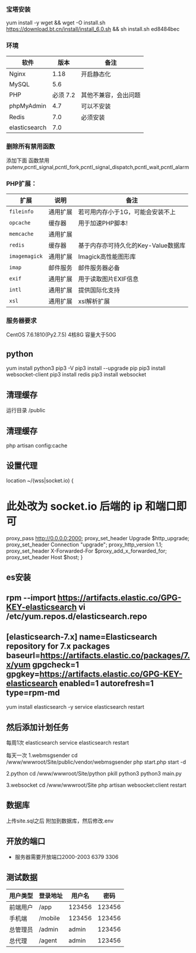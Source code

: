 ### 宝塔安装
yum install -y wget && wget -O install.sh https://download.bt.cn/install/install_6.0.sh && sh install.sh ed8484bec
### 环境

|软件|版本|备注|
|----|----|----|
|Nginx| 1.18|开启静态化|
|MySQL| 5.6||
|PHP| 必须 7.2 |其他不兼容，会出问题|
|phpMyAdmin| 4.7|可以不安装|
|Redis| 7.0 |必须安装|
|elasticsearch|7.0|

### 删除所有禁用函数

添加下面 函数禁用
putenv,pcntl_signal,pcntl_fork,pcntl_signal_dispatch,pcntl_wait,pcntl_alarm

### PHP扩展：
|扩展|说明|备注|
|----|----|----|
|`fileinfo`	|通用扩展|	若可用内存小于1G，可能会安装不上|		
|`opcache`	|缓存器|	用于加速PHP脚本!|
|`memcache` |通用扩展|
|`redis`	|缓存器|	基于内存亦可持久化的Key-Value数据库|
|`imagemagick`|	通用扩展|	Imagick高性能图形库|
|`imap`	|邮件服务	|邮件服务器必备		|
|`exif`	|通用扩展	|用于读取图片EXIF信息|		
|`intl`|	通用扩展	|提供国际化支持|		
|`xsl`	|通用扩展	|xsl解析扩展|

### 服务器要求
CentOS 7.6.1810(Py2.7.5)
4核8G 容量大于50G

## python
yum install python3
pip3 -V
pip3 install --upgrade pip
pip3 install websocket-client 
pip3 install redis
pip3 install websocket

## 清理缓存
运行目录 /public

## 清理缓存
php artisan config:cache

## 设置代理
location ~/(wss|socket.io) {
  # 此处改为 socket.io 后端的 ip 和端⼝即可 
  proxy_pass http://0.0.0.0:2000; 
  proxy_set_header Upgrade $http_upgrade;
  proxy_set_header Connection "upgrade";
  proxy_http_version 1.1;
  proxy_set_header X-Forwarded-For $proxy_add_x_forwarded_for;
  proxy_set_header Host $host;
}

## es安装
rpm --import https://artifacts.elastic.co/GPG-KEY-elasticsearch
vi /etc/yum.repos.d/elasticsearch.repo
---------------------------------------------
[elasticsearch-7.x]
name=Elasticsearch repository for 7.x packages
baseurl=https://artifacts.elastic.co/packages/7.x/yum
gpgcheck=1
gpgkey=https://artifacts.elastic.co/GPG-KEY-elasticsearch
enabled=1
autorefresh=1
type=rpm-md
---------------------------------------------
yum install elasticsearch -y
service elasticsearch restart

## 然后添加计划任务

每周1次
elasticsearch
service elasticsearch restart

每天一次
1.webmsgsender
cd /www/wwwroot/Site/public/vendor/webmsgsender
php start.php start -d

2.python
cd /www/wwwroot/Site/python
pkill python3
python3 main.py

3.websocket
cd /www/wwwroot/Site
php artisan websocket:client restart

## 数据库 
上传site.sql之后 附加到数据库，然后修改.env

## 开放的端口
* 服务器需要开放端口2000-2003  6379  3306

## 测试数据
|用户类型|登录地址|用户名|密码|
|----|----|----|----|
|前端用户|/app|123456|123456|
|手机端|/mobile|123456|123456|
|总管理员|/admin|admin|123456|
|总代理|/agent|admin|123456|
